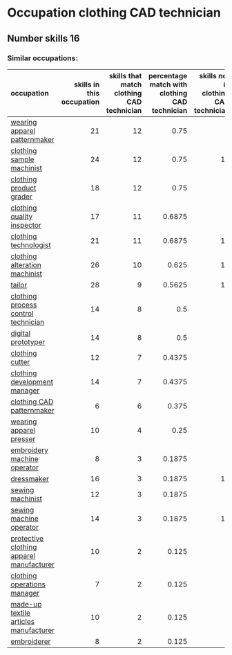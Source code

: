 # Occupation clothing CAD technician
## Number skills 16
### Similar occupations:
| occupation                                                                              |   skills in this occupation |   skills that match clothing CAD technician |   percentage match with clothing CAD technician |   skills not in clothing CAD technician |
|:----------------------------------------------------------------------------------------|----------------------------:|--------------------------------------------:|------------------------------------------------:|----------------------------------------:|
| [wearing apparel patternmaker](wearing_apparel_patternmaker.md)                         |                          21 |                                          12 |                                          0.75   |                                       9 |
| [clothing sample machinist](clothing_sample_machinist.md)                               |                          24 |                                          12 |                                          0.75   |                                      12 |
| [clothing product grader](clothing_product_grader.md)                                   |                          18 |                                          12 |                                          0.75   |                                       6 |
| [clothing quality inspector](clothing_quality_inspector.md)                             |                          17 |                                          11 |                                          0.6875 |                                       6 |
| [clothing technologist](clothing_technologist.md)                                       |                          21 |                                          11 |                                          0.6875 |                                      10 |
| [clothing alteration machinist](clothing_alteration_machinist.md)                       |                          26 |                                          10 |                                          0.625  |                                      16 |
| [tailor](tailor.md)                                                                     |                          28 |                                           9 |                                          0.5625 |                                      19 |
| [clothing process control technician](clothing_process_control_technician.md)           |                          14 |                                           8 |                                          0.5    |                                       6 |
| [digital prototyper](digital_prototyper.md)                                             |                          14 |                                           8 |                                          0.5    |                                       6 |
| [clothing cutter](clothing_cutter.md)                                                   |                          12 |                                           7 |                                          0.4375 |                                       5 |
| [clothing development manager](clothing_development_manager.md)                         |                          14 |                                           7 |                                          0.4375 |                                       7 |
| [clothing CAD patternmaker](clothing_CAD_patternmaker.md)                               |                           6 |                                           6 |                                          0.375  |                                       0 |
| [wearing apparel presser](wearing_apparel_presser.md)                                   |                          10 |                                           4 |                                          0.25   |                                       6 |
| [embroidery machine operator](embroidery_machine_operator.md)                           |                           8 |                                           3 |                                          0.1875 |                                       5 |
| [dressmaker](dressmaker.md)                                                             |                          16 |                                           3 |                                          0.1875 |                                      13 |
| [sewing machinist](sewing_machinist.md)                                                 |                          12 |                                           3 |                                          0.1875 |                                       9 |
| [sewing machine operator](sewing_machine_operator.md)                                   |                          14 |                                           3 |                                          0.1875 |                                      11 |
| [protective clothing apparel manufacturer](protective_clothing_apparel_manufacturer.md) |                          10 |                                           2 |                                          0.125  |                                       8 |
| [clothing operations manager](clothing_operations_manager.md)                           |                           7 |                                           2 |                                          0.125  |                                       5 |
| [made-up textile articles manufacturer](made-up_textile_articles_manufacturer.md)       |                          10 |                                           2 |                                          0.125  |                                       8 |
| [embroiderer](embroiderer.md)                                                           |                           8 |                                           2 |                                          0.125  |                                       6 |
